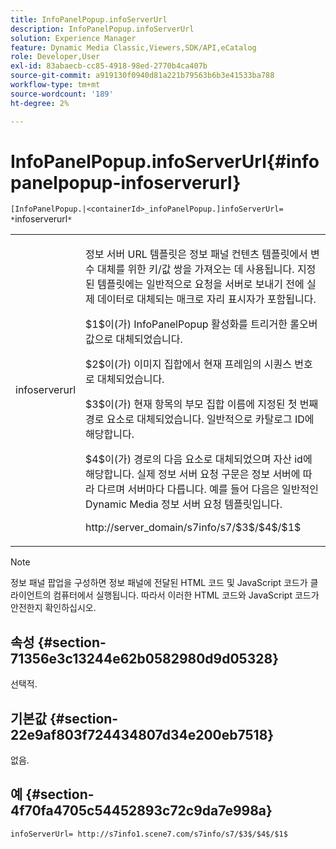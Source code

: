 ```yaml
---
title: InfoPanelPopup.infoServerUrl
description: InfoPanelPopup.infoServerUrl
solution: Experience Manager
feature: Dynamic Media Classic,Viewers,SDK/API,eCatalog
role: Developer,User
exl-id: 83abaecb-cc85-4918-98ed-2770b4ca407b
source-git-commit: a919130f0940d81a221b79563b6b3e41533ba788
workflow-type: tm+mt
source-wordcount: '189'
ht-degree: 2%

---
```


# InfoPanelPopup.infoServerUrl{#infopanelpopup-infoserverurl}

`[InfoPanelPopup.|<containerId>_infoPanelPopup.]infoServerUrl= *`infoserverurl`*`

<table id="table_9A6258D9B0DA4A29AA8A6C9BBCFE3662"> 
 <tbody> 
  <tr> 
   <td> <p> <span class="codeph"><span class="varname"> infoserverurl</span></span> </p> </td> 
   <td> <p>정보 서버 URL 템플릿은 정보 패널 컨텐츠 템플릿에서 변수 대체를 위한 키/값 쌍을 가져오는 데 사용됩니다. 지정된 템플릿에는 일반적으로 요청을 서버로 보내기 전에 실제 데이터로 대체되는 매크로 자리 표시자가 포함됩니다. </p> <p><span class="codeph"> $1$</span>이(가) <span class="codeph"> InfoPanelPopup</span> 활성화를 트리거한 롤오버 값으로 대체되었습니다. </p> <p><span class="codeph"> $2$</span>이(가) 이미지 집합에서 현재 프레임의 시퀀스 번호로 대체되었습니다. </p> <p><span class="codeph"> $3$</span>이(가) 현재 항목의 부모 집합 이름에 지정된 첫 번째 경로 요소로 대체되었습니다. 일반적으로 카탈로그 ID에 해당합니다. </p> <p><span class="codeph"> $4$</span>이(가) 경로의 다음 요소로 대체되었으며 자산 id에 해당합니다. 실제 정보 서버 요청 구문은 정보 서버에 따라 다르며 서버마다 다릅니다. 예를 들어 다음은 일반적인 Dynamic Media 정보 서버 요청 템플릿입니다. </p> <p><span class="codeph"> http://server_domain/s7info/s7/$3$/$4$/$1$</span> </p> </td> 
  </tr> 
 </tbody> 
</table>

>[!NOTE]
>
>정보 패널 팝업을 구성하면 정보 패널에 전달된 HTML 코드 및 JavaScript 코드가 클라이언트의 컴퓨터에서 실행됩니다. 따라서 이러한 HTML 코드와 JavaScript 코드가 안전한지 확인하십시오.

## 속성 {#section-71356e3c13244e62b0582980d9d05328}

선택적.

## 기본값 {#section-22e9af803f724434807d34e200eb7518}

없음.

## 예 {#section-4f70fa4705c54452893c72c9da7e998a}

`infoServerUrl= http://s7info1.scene7.com/s7info/s7/$3$/$4$/$1$`
